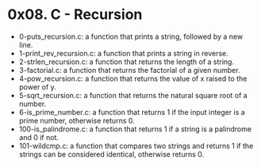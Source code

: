 # 0x08. C - Recursion
* 0-puts_recursion.c:  a function that prints a string, followed by a new line.
* 1-print_rev_recursion.c: a function that prints a string in reverse.
* 2-strlen_recursion.c: a function that returns the length of a string.
* 3-factorial.c: a function that returns the factorial of a given number.
* 4-pow_recursion.c: a function that returns the value of x raised to the power of y.
* 5-sqrt_recursion.c: a function that returns the natural square root of a number.
* 6-is_prime_number.c: a function that returns 1 if the input integer is a prime number, otherwise returns 0.
* 100-is_palindrome.c: a function that returns 1 if a string is a palindrome and 0 if not.
* 101-wildcmp.c: a function that compares two strings and returns 1 if the strings can be considered identical, otherwise returns 0.

